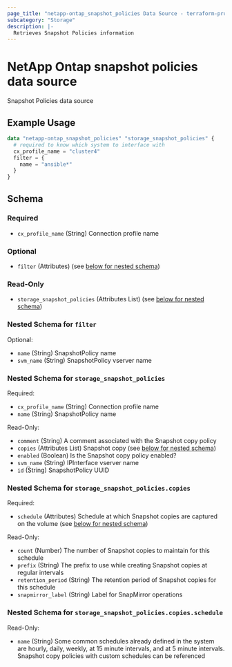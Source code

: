 ```yaml
---
page_title: "netapp-ontap_snapshot_policies Data Source - terraform-provider-netapp-ontap"
subcategory: "Storage"
description: |-
  Retrieves Snapshot Policies information
---
```


# NetApp Ontap snapshot policies data source

Snapshot Policies data source

## Example Usage
```terraform
data "netapp-ontap_snapshot_policies" "storage_snapshot_policies" {
  # required to know which system to interface with
  cx_profile_name = "cluster4"
  filter = {
    name = "ansible*"
  }
}
```


<!-- schema generated by tfplugindocs -->
## Schema

### Required

- `cx_profile_name` (String) Connection profile name

### Optional

- `filter` (Attributes) (see [below for nested schema](#nestedatt--filter))

### Read-Only

- `storage_snapshot_policies` (Attributes List) (see [below for nested schema](#nestedatt--storage_snapshot_policies))

<a id="nestedatt--filter"></a>
### Nested Schema for `filter`

Optional:

- `name` (String) SnapshotPolicy name
- `svm_name` (String) SnapshotPolicy vserver name


<a id="nestedatt--storage_snapshot_policies"></a>
### Nested Schema for `storage_snapshot_policies`

Required:

- `cx_profile_name` (String) Connection profile name
- `name` (String) SnapshotPolicy name

Read-Only:

- `comment` (String) A comment associated with the Snapshot copy policy
- `copies` (Attributes List) Snapshot copy (see [below for nested schema](#nestedatt--storage_snapshot_policies--copies))
- `enabled` (Boolean) Is the Snapshot copy policy enabled?
- `svm_name` (String) IPInterface vserver name
- `id` (String) SnapshotPolicy UUID

<a id="nestedatt--storage_snapshot_policies--copies"></a>
### Nested Schema for `storage_snapshot_policies.copies`

Required:

- `schedule` (Attributes) Schedule at which Snapshot copies are captured on the volume (see [below for nested schema](#nestedatt--storage_snapshot_policies--copies--schedule))

Read-Only:

- `count` (Number) The number of Snapshot copies to maintain for this schedule
- `prefix` (String) The prefix to use while creating Snapshot copies at regular intervals
- `retention_period` (String) The retention period of Snapshot copies for this schedule
- `snapmirror_label` (String) Label for SnapMirror operations

<a id="nestedatt--storage_snapshot_policies--copies--schedule"></a>
### Nested Schema for `storage_snapshot_policies.copies.schedule`

Read-Only:

- `name` (String) Some common schedules already defined in the system are hourly, daily, weekly, at 15 minute intervals, and at 5 minute intervals. Snapshot copy policies with custom schedules can be referenced


